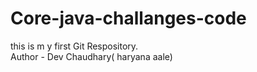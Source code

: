 # Core-java-challanges-code
this is m y first Git Respository.
<br>
Author - Dev Chaudhary( haryana aale)
